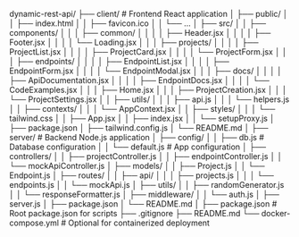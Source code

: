 dynamic-rest-api/
├── client/ # Frontend React application
│ ├── public/
│ │ ├── index.html
│ │ ├── favicon.ico
│ │ └── ...
│ ├── src/
│ │ ├── components/
│ │ │ ├── common/
│ │ │ │ ├── Header.jsx
│ │ │ │ ├── Footer.jsx
│ │ │ │ └── Loading.jsx
│ │ │ ├── projects/
│ │ │ │ ├── ProjectList.jsx
│ │ │ │ ├── ProjectCard.jsx
│ │ │ │ └── ProjectForm.jsx
│ │ │ ├── endpoints/
│ │ │ │ ├── EndpointList.jsx
│ │ │ │ ├── EndpointForm.jsx
│ │ │ │ └── EndpointModal.jsx
│ │ │ ├── docs/
│ │ │ │ ├── ApiDocumentation.jsx
│ │ │ │ ├── EndpointDocs.jsx
│ │ │ │ └── CodeExamples.jsx
│ │ │ ├── Home.jsx
│ │ │ ├── ProjectCreation.jsx
│ │ │ └── ProjectSettings.jsx
│ │ ├── utils/
│ │ │ ├── api.js
│ │ │ └── helpers.js
│ │ ├── contexts/
│ │ │ └── AppContext.jsx
│ │ ├── styles/
│ │ │ └── tailwind.css
│ │ ├── App.jsx
│ │ ├── index.jsx
│ │ └── setupProxy.js
│ ├── package.json
│ ├── tailwind.config.js
│ └── README.md
│
├── server/ # Backend Node.js application
│ ├── config/
│ │ ├── db.js # Database configuration
│ │ └── default.js # App configuration
│ ├── controllers/
│ │ ├── projectController.js
│ │ ├── endpointController.js
│ │ └── mockApiController.js
│ ├── models/
│ │ ├── Project.js
│ │ └── Endpoint.js
│ ├── routes/
│ │ ├── api/
│ │ │ ├── projects.js
│ │ │ └── endpoints.js
│ │ └── mockApi.js
│ ├── utils/
│ │ ├── randomGenerator.js
│ │ └── responseFormatter.js
│ ├── middleware/
│ │ └── auth.js
│ ├── server.js
│ ├── package.json
│ └── README.md
│
├── package.json # Root package.json for scripts
├── .gitignore
├── README.md
└── docker-compose.yml # Optional for containerized deployment
